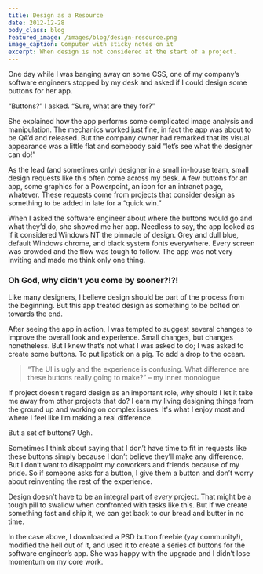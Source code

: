 ```yaml
---
title: Design as a Resource
date: 2012-12-28
body_class: blog
featured_image: /images/blog/design-resource.png
image_caption: Computer with sticky notes on it
excerpt: When design is not considered at the start of a project.
---
```


One day while I was banging away on some CSS, one of my company’s software engineers stopped by my desk and asked if I could design some buttons for her app.

“Buttons?” I asked. “Sure, what are they for?”

She explained how the app performs some complicated image analysis and manipulation. The mechanics worked just fine, in fact the app was about to be QA’d and released. But the company owner had remarked that its visual appearance was a little flat and somebody said “let’s see what the designer can do!”

As the lead (and sometimes only) designer in a small in-house team, small design requests like this often come across my desk. A few buttons for an app, some graphics for a Powerpoint, an icon for an intranet page, whatever. These requests come from projects that consider design as something to be added in late for a “quick win.”

When I asked the software engineer about where the buttons would go and what they’d do, she showed me her app. Needless to say, the app looked as if it considered Windows NT the pinnacle of design. Grey and dull blue, default Windows chrome, and black system fonts everywhere. Every screen was crowded and the flow was tough to follow. The app was not very inviting and made me think only one thing.

### Oh God, why didn’t you come by sooner?!?!

Like many designers, I believe design should be part of the process from the beginning. But this app treated design as something to be bolted on towards the end.

After seeing the app in action, I was tempted to suggest several changes to improve the overall look and experience. Small changes, but changes nonetheless. But I knew that’s not what I was asked to do; I was asked to create some buttons. To put lipstick on a pig. To add a drop to the ocean.

> “The UI is ugly and the experience is confusing. What difference are these buttons really going to make?” &ndash; my inner monologue

If project doesn’t regard design as an important role, why should I let it take me away from other projects that do? I earn my living designing things from the ground up and working on complex issues. It's what I enjoy most and where I feel like I’m making a real difference.

But a set of buttons? Ugh.

Sometimes I think about saying that I don’t have time to fit in requests like these buttons simply because I don’t believe they’ll make any difference. But I don’t want to disappoint my coworkers and friends because of my pride. So if someone asks for a button, I give them a button and don’t worry about reinventing the rest of the experience.

Design doesn’t have to be an integral part of *every* project. That might be a tough pill to swallow when confronted with tasks like this. But if we create something fast and ship it, we can get back to our bread and butter in no time.

In the case above, I downloaded a PSD button freebie (yay community!), modified the hell out of it, and used it to create a series of buttons for the software engineer’s app. She was happy with the upgrade and I didn’t lose momentum on my core work.
